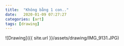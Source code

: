 ```yaml
---
title:  "Không bằng 1 con.."
date:   2020-01-09 07:27:27
categories: [art]
tags: [drawing]
---
```


![Drawing]({{ site.url }}/assets/drawing/IMG_9131.JPG)
